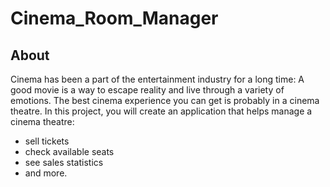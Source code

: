 # **Cinema_Room_Manager**

## About
Cinema has been a part of the entertainment industry for a long time: 
A good movie is a way to escape reality and live through a variety of emotions. The best cinema experience you can get is probably in a cinema theatre. In this project, you will create an application that helps manage a cinema theatre: 
   - sell tickets
   - check available seats
   - see sales statistics 
   - and more.
